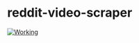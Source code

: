 # reddit-video-scraper

[![Working](https://descargarbot/v/multiples_files.png)](https://pypi.org/project/yt-dlp "Status")
